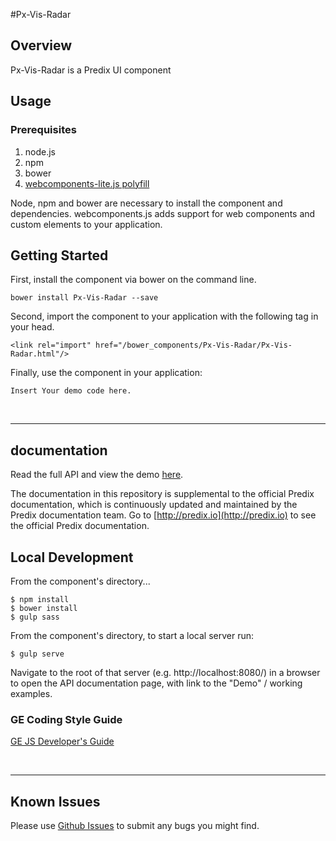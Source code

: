 #Px-Vis-Radar

## Overview

Px-Vis-Radar is a Predix UI component

## Usage

### Prerequisites
1. node.js
2. npm
3. bower
4. [webcomponents-lite.js polyfill](https://github.com/webcomponents/webcomponentsjs)

Node, npm and bower are necessary to install the component and dependencies. webcomponents.js adds support for web components and custom elements to your application.

## Getting Started

First, install the component via bower on the command line.

```
bower install Px-Vis-Radar --save
```

Second, import the component to your application with the following tag in your head.

```
<link rel="import" href="/bower_components/Px-Vis-Radar/Px-Vis-Radar.html"/>
```

Finally, use the component in your application:

```
Insert Your demo code here.
```

<br />
<hr />

## documentation

Read the full API and view the demo [here](https://predixdev.github.io/px-vis-radar).

The documentation in this repository is supplemental to the official Predix documentation, which is continuously updated and maintained by the Predix documentation team. Go to [http://predix.io](http://predix.io)  to see the official Predix documentation.


## Local Development

From the component's directory...

```
$ npm install
$ bower install
$ gulp sass
```

From the component's directory, to start a local server run:

```
$ gulp serve
```

Navigate to the root of that server (e.g. http://localhost:8080/) in a browser to open the API documentation page, with link to the "Demo" / working examples.

### GE Coding Style Guide
[GE JS Developer's Guide](https://github.com/GeneralElectric/javascript)

<br />
<hr />

## Known Issues

Please use [Github Issues](https://github.com/PredixDev/Px-Vis-Radar/issues) to submit any bugs you might find.
